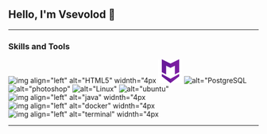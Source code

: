## Hello, I'm Vsevolod 👋

- - - - - - - -

### Skills and Tools

![img align="left" alt="HTML5" widnth="4px](https://cdn.iconscout.com/icon/free/png-64/python-2-226051.png)
![alt="HTML5"](https://github.com/adam-p/markdown-here/raw/master/src/common/images/icon48.png)
![alt="PostgreSQL](https://cdn.iconscout.com/icon/free/png-64/postgresql-226047.png)
![alt="photoshop"](https://cdn.iconscout.com/icon/free/png-64/photoshop-8-226474.png)
![alt="Linux"](https://cdn.iconscout.com/icon/free/png-64/linux-21-1174928.png)
![alt="ubuntu"](https://cdn.iconscout.com/icon/free/png-64/ubuntu-16-1175076.png)
![img align="left" alt="java" widnth="4px](https://cdn.iconscout.com/icon/free/png-64/java-60-1174953.png) 
![img align="left" alt="docker" widnth="4px](https://cdn.iconscout.com/icon/free/png-64/docker-3521391-2944835.png)
![img align="left" alt="terminal" widnth="4px](https://cdn.iconscout.com/icon/free/png-64/terminal-19-458204.png)

- - - - - - - -

